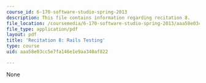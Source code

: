 ```yaml
---
course_id: 6-170-software-studio-spring-2013
description: This file contains information regarding recitation 8.
file_location: /coursemedia/6-170-software-studio-spring-2013/aaa58e03cc5e7fa146e1e9aa340af822_MIT6_170S13_rec8-RailsTes.pdf
file_type: application/pdf
layout: pdf
title: 'Recitation 8: Rails Testing'
type: course
uid: aaa58e03cc5e7fa146e1e9aa340af822

---
```

None